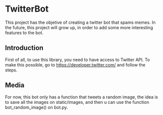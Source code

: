 # TwitterBot
This project has the objetive of creating a twitter bot that spams memes. In the future, this project will grow up, in order to add some more interesting features to the bot.

## Introduction
First of all, to use this library, you need to have access to Twitter API. To make this possible, go to https://developer.twitter.com/ and follow the steps.

## Media
For now, this bot only has a function that tweets a random image, the idea is to save all the images on static/images, and then u can use the function bot_random_image() on bot.py.
